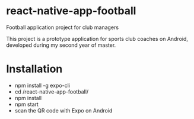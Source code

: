 # react-native-app-football
Football application project for club managers

This project is a prototype application for sports club coaches on Android, developed during my second year of master.

# Installation
-	npm install -g expo-cli
-	cd /react-native-app-football/
- npm install
-	npm start
-	scan the QR code with Expo on Android

